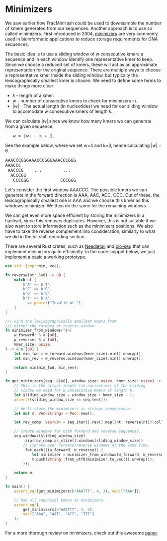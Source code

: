 # Minimizers
We saw earlier how FracMinHash could be used to downsample the number of kmers generated from our sequences. Another approach is to use so called minimizers. First introduced in 2004, [minimizers](https://doi.org/10.1093/bioinformatics/bth408) are very commonly used in bioinformatic applications to reduce storage requirements for DNA sequences.

The basic idea is to use a sliding window of w consecutive kmers a sequence and in each window identify one representative kmer to keep. Since we choose a reduced set of kmers, these will act as an approximate representation for the original sequence. There are multiple ways to choose a representative kmer inside the sliding window, but typically the lexicographically smallest kmer is chosen. We need to define some terms to make things more clear:
- *k* - length of a kmer.
- *w* - number of consecutive kmers to check for minimizers in.
- |*w*| - The actual length (in nucleotides) we need for our sliding window to accomodate *w* consecutive kmers of length *k*.

We can calculate |*w*| since we know how many kmers we can generate from a given sequence.
<pre>
   w = |w| - k + 1.
</pre>

See the example below, where we set w=4 and k=3, hence calculating |*w*| = 6.
<pre>
AAACCCGGGAAACCCGGGAAACCCGGG
AAACCC
 AACCCG    ...        ...
  ACCCGG
   CCCGGG            CCCGGG
</pre>

Let's consider the first window AAACCC. The possible kmers we can generate in the forward direction is AAA, AAC, ACC, CCC. Out of these, the lexicographically smallest one is AAA and we choose this kmer as this windows minimizer. We then do the same for the remaining windows.

We can get even more space efficient by storing the minimizers in a hashset, since this removes duplicates. However, this is not suitable if we also want to store information such as the minimizers positions. We also have to take the reverse complement into consideration, similarly to what we did in the bit shift encoding section.

There are several Rust crates, such as [Needletail](https://docs.rs/needletail/0.6.3/needletail/) and [bio-seq](https://docs.rs/bio-seq/latest/bio_seq/) that can implement minimizers quite efficiently. In the code snippet below, we just implement a basic a working prototype.


```rust
use std::{cmp::min, vec};

fn reverse(nt: &u8) -> u8 {
    match nt {
        b'A' => b'T',
        b'C' => b'G',
        b'G' => b'C',
        b'T' => b'A',
        _ => panic!("Invalid nt."),
    }
}

/// Find the lexicographically smallest kmers from
/// either the forward or reverse window.
fn minimizer_from_windows<'a>(
    w_forward: &'a [u8],
    w_reverse: &'a [u8],
    kmer_size: usize,
) -> &'a [u8] {
    let min_fwd = w_forward.windows(kmer_size).min().unwrap();
    let min_rev = w_reverse.windows(kmer_size).min().unwrap();

    return min(min_fwd, min_rev);
}

fn get_minimizers(seq: &[u8], window_size: usize, kmer_size: usize) -> Vec<String> {
    // This is the actual length (in nucleoties) of the sliding
    // window we need for w consecutive kmers of length k.
    let sliding_window_size = window_size + kmer_size - 1;
    assert!(sliding_window_size <= seq.len());

    // We'll store the minimizers as strings convenience.
    let mut m: Vec<String> = Vec::new();

    let rev_comp: Vec<u8> = seq.iter().rev().map(|nt| reverse(nt)).collect();

    // Create windows for both forward and reverse sequences.
    seq.windows(sliding_window_size)
        .zip(rev_comp.as_slice().windows(sliding_window_size))
        // Iterate over forward/reverse windows at the same time.
        .for_each(|(w_forward, w_reverse)| {
            let minimizer = minimizer_from_windows(w_forward, w_reverse, kmer_size);
            m.push(String::from_utf8(minimizer.to_vec()).unwrap());
        });

    return m;
}

fn main() {
    assert_eq!(get_minimizers(b"AAATTT", 4, 3), vec!["AAA"]);

    // Use all canonical kmers as minimizers.
    assert_eq!(
        get_minimizers(b"AAATTT", 1, 3),
        vec!["AAA", "AAT", "ATT", "TTT"]
    );
}
```

For a more thorough review on minimizers, check out this awesome [paper](https://doi.org/10.1186/s13059-024-03414-4).
